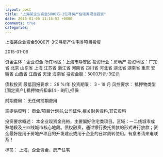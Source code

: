 ```yaml
---
layout: post
title: "上海某企业资金5000万-3亿寻房产住宅类项目投资"
date: 2015-01-06 11:16:52 +0800
comments: true
categories: 
---
```

上海某企业资金5000万-3亿寻房产住宅类项目投资



2015-01-06

资金主体：企业资金
所在地区：上海市静安区
投资行业：房地产
投资地区：广东省 北京 山东省 上海 江苏省 浙江省 河南省 四川省 河北省 湖北省 湖南省 重庆 安徽省 山西省 江西省 天津 海南省
投资金额：5000万元-3亿元

债权投资
最低回报要求：
                            28 %/年
                                                                                投资期限：
                            3 - 18 月
                                                                                                                                        风控要求：
                            抵押物类型[固定资产],抵押物折扣率[4 - 8折],担保

前期费用：
无任何前期费用

需提供资料：
商业/项目计划书,公司证件,相关财务资料,其它资料

投资要求概述：
本企业现资金充裕，主要偏好住宅类项目。区域：一二线城市成熟地段及三四线城市核心地段。债权融资，通过银行委托贷款的形式进行放款；资金最好是用于房地产项目的开发建设或用于企业的日常周转使用。有意者请来电联系！

标签：
上海，企业资金，房产住宅

